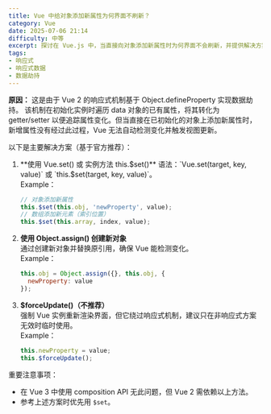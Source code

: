 ```yaml
---
title: Vue 中给对象添加新属性为何界面不刷新？
category: Vue
date: 2025-07-06 21:14
difficulty: 中等
excerpt: 探讨在 Vue.js 中，当直接向对象添加新属性时为何界面不会刷新，并提供解决方案。
tags:
- 响应式
- 响应式数据
- 数据劫持
---
```

**原因：** 这是由于 Vue 2 的响应式机制基于 Object.defineProperty 实现数据劫持。 该机制在初始化实例时遍历 data 对象的已有属性，将其转化为 getter/setter 以便追踪属性变化。但当直接在已初始化的对象上添加新属性时，新增属性没有经过此过程，Vue 无法自动检测变化并触发视图更新。 

以下是主要解决方案（基于官方推荐）：
1. **使用 Vue.set() 或 实例方法 this.$set()**  
   语法：`Vue.set(target, key, value)` 或 `this.$set(target, key, value)`。  
   Example：
   ```javascript
   // 对象添加新属性
   this.$set(this.obj, 'newProperty', value);
   // 数组添加新元素（索引位置）
   this.$set(this.array, index, value);
   ```

2. **使用 Object.assign() 创建新对象**  
   通过创建新对象并替换原引用，确保 Vue 能检测变化。  
   Example：
   ```javascript
   this.obj = Object.assign({}, this.obj, { 
     newProperty: value 
   });
   ```

3. **$forceUpdate()（不推荐）**  
   强制 Vue 实例重新渲染界面，但它绕过响应式机制，建议只在非响应式方案无效时临时使用。  
   Example：
   ```javascript
   this.newProperty = value;
   this.$forceUpdate();
   ```

重要注意事项：
- 在 Vue 3 中使用 composition API 无此问题，但 Vue 2 需依赖以上方法。
- 参考上述方案时优先用 `$set`。
